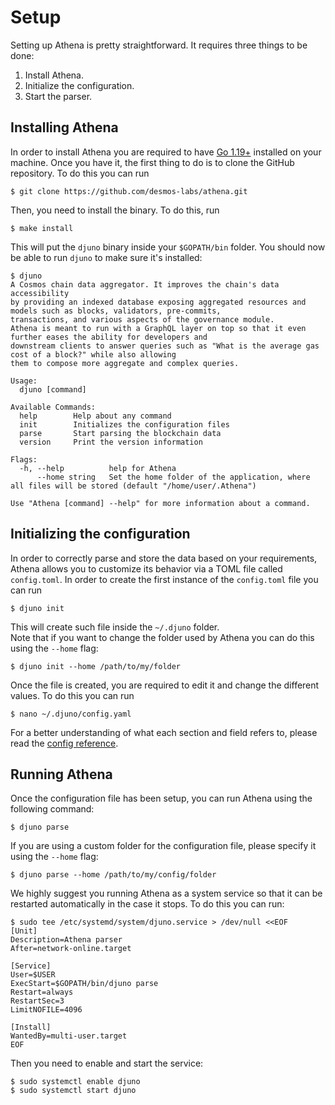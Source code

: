 # Setup 
Setting up Athena is pretty straightforward. It requires three things to be done:
1. Install Athena.
2. Initialize the configuration. 
3. Start the parser. 

## Installing Athena
In order to install Athena you are required to have [Go 1.19+](https://golang.org/dl/) installed on your machine. Once you have it, the first thing to do is to clone the GitHub repository. To do this you can run

```shell
$ git clone https://github.com/desmos-labs/athena.git
```

Then, you need to install the binary. To do this, run 

```shell
$ make install
```

This will put the `djuno` binary inside your `$GOPATH/bin` folder. You should now be able to run `djuno` to make sure it's installed: 

```shell
$ djuno
A Cosmos chain data aggregator. It improves the chain's data accessibility
by providing an indexed database exposing aggregated resources and models such as blocks, validators, pre-commits, 
transactions, and various aspects of the governance module. 
Athena is meant to run with a GraphQL layer on top so that it even further eases the ability for developers and
downstream clients to answer queries such as "What is the average gas cost of a block?" while also allowing
them to compose more aggregate and complex queries.

Usage:
  djuno [command]

Available Commands:
  help        Help about any command
  init        Initializes the configuration files
  parse       Start parsing the blockchain data
  version     Print the version information

Flags:
  -h, --help          help for Athena
      --home string   Set the home folder of the application, where all files will be stored (default "/home/user/.Athena")

Use "Athena [command] --help" for more information about a command.
```

## Initializing the configuration
In order to correctly parse and store the data based on your requirements, Athena allows you to customize its behavior via a TOML file called `config.toml`. In order to create the first instance of the `config.toml` file you can run

```shell
$ djuno init
```

This will create such file inside the `~/.djuno` folder.  
Note that if you want to change the folder used by Athena you can do this using the `--home` flag: 

```shell
$ djuno init --home /path/to/my/folder
```

Once the file is created, you are required to edit it and change the different values. To do this you can run 

```shell
$ nano ~/.djuno/config.yaml
```

For a better understanding of what each section and field refers to, please read the [config reference](config.md). 

## Running Athena 
Once the configuration file has been setup, you can run Athena using the following command: 

```shell
$ djuno parse
```

If you are using a custom folder for the configuration file, please specify it using the `--home` flag: 


```shell
$ djuno parse --home /path/to/my/config/folder
```

We highly suggest you running Athena as a system service so that it can be restarted automatically in the case it stops. To do this you can run: 

```shell
$ sudo tee /etc/systemd/system/djuno.service > /dev/null <<EOF
[Unit]
Description=Athena parser
After=network-online.target

[Service]
User=$USER
ExecStart=$GOPATH/bin/djuno parse
Restart=always
RestartSec=3
LimitNOFILE=4096

[Install]
WantedBy=multi-user.target
EOF
```

Then you need to enable and start the service:

```shell
$ sudo systemctl enable djuno
$ sudo systemctl start djuno
```